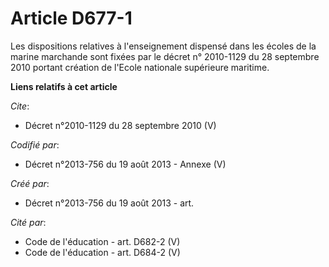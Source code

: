 # Article D677-1

Les dispositions relatives à l'enseignement dispensé dans les écoles de la marine marchande sont fixées par le décret n°
2010-1129 du 28 septembre 2010 portant création de l'Ecole nationale supérieure maritime.

**Liens relatifs à cet article**

_Cite_:

  - Décret n°2010-1129  du 28 septembre 2010 (V)

_Codifié par_:

  - Décret n°2013-756 du 19 août 2013 -  Annexe (V)

_Créé par_:

  - Décret n°2013-756 du 19 août 2013 - art.

_Cité par_:

  - Code de l'éducation - art. D682-2 (V)
  - Code de l'éducation - art. D684-2 (V)

